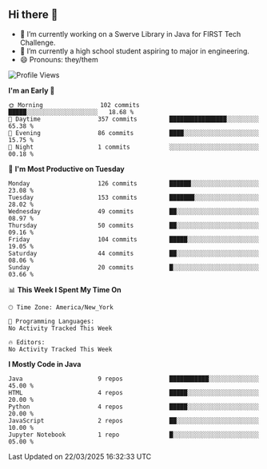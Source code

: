 ## Hi there 👋

- 🔭 I’m currently working on a Swerve Library in Java for FIRST Tech Challenge.
- 🌱 I’m currently a high school student aspiring to major in engineering.
- 😄 Pronouns: they/them

<!--START_SECTION:waka-->
![Profile Views](http://img.shields.io/badge/Profile%20Views-0-blue)

**I'm an Early 🐤** 

```text
🌞 Morning                102 commits         █████░░░░░░░░░░░░░░░░░░░░   18.68 % 
🌆 Daytime                357 commits         ████████████████░░░░░░░░░   65.38 % 
🌃 Evening                86 commits          ████░░░░░░░░░░░░░░░░░░░░░   15.75 % 
🌙 Night                  1 commits           ░░░░░░░░░░░░░░░░░░░░░░░░░   00.18 % 
```
📅 **I'm Most Productive on Tuesday** 

```text
Monday                   126 commits         ██████░░░░░░░░░░░░░░░░░░░   23.08 % 
Tuesday                  153 commits         ███████░░░░░░░░░░░░░░░░░░   28.02 % 
Wednesday                49 commits          ██░░░░░░░░░░░░░░░░░░░░░░░   08.97 % 
Thursday                 50 commits          ██░░░░░░░░░░░░░░░░░░░░░░░   09.16 % 
Friday                   104 commits         █████░░░░░░░░░░░░░░░░░░░░   19.05 % 
Saturday                 44 commits          ██░░░░░░░░░░░░░░░░░░░░░░░   08.06 % 
Sunday                   20 commits          █░░░░░░░░░░░░░░░░░░░░░░░░   03.66 % 
```


📊 **This Week I Spent My Time On** 

```text
🕑︎ Time Zone: America/New_York

💬 Programming Languages: 
No Activity Tracked This Week

🔥 Editors: 
No Activity Tracked This Week
```

**I Mostly Code in Java** 

```text
Java                     9 repos             ███████████░░░░░░░░░░░░░░   45.00 % 
HTML                     4 repos             █████░░░░░░░░░░░░░░░░░░░░   20.00 % 
Python                   4 repos             █████░░░░░░░░░░░░░░░░░░░░   20.00 % 
JavaScript               2 repos             ██░░░░░░░░░░░░░░░░░░░░░░░   10.00 % 
Jupyter Notebook         1 repo              █░░░░░░░░░░░░░░░░░░░░░░░░   05.00 % 
```




 Last Updated on 22/03/2025 16:32:33 UTC
<!--END_SECTION:waka-->

